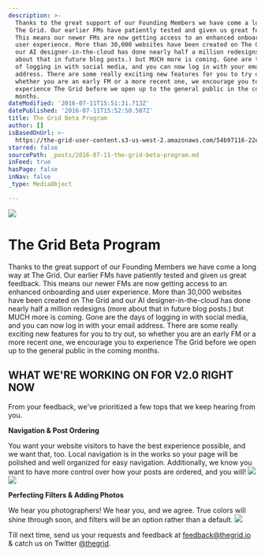 ```yaml
---
description: >-
  Thanks to the great support of our Founding Members we have come a long way at
  The Grid. Our earlier FMs have patiently tested and given us great feedback.
  This means our newer FMs are now getting access to an enhanced onboarding and
  user experience. More than 30,000 websites have been created on The Grid and
  our AI designer-in-the-cloud has done nearly half a million redesigns (more
  about that in future blog posts.) but MUCH more is coming. Gone are the days
  of logging in with social media, and you can now log in with your email
  address. There are some really exciting new features for you to try out, so
  whether you are an early FM or a more recent one, we encourage you to
  experience The Grid before we open up to the general public in the coming
  months.
dateModified: '2016-07-11T15:51:31.713Z'
datePublished: '2016-07-11T15:52:50.507Z'
title: The Grid Beta Program
author: []
isBasedOnUrl: >-
  https://the-grid-user-content.s3-us-west-2.amazonaws.com/54b97116-22e2-4a1a-9daf-97ed3af0c632.png
starred: false
sourcePath: _posts/2016-07-11-the-grid-beta-program.md
inFeed: true
hasPage: false
inNav: false
_type: MediaObject

---
```

![](https://the-grid-user-content.s3-us-west-2.amazonaws.com/54b97116-22e2-4a1a-9daf-97ed3af0c632.png)

# The Grid Beta Program

Thanks to the great support of our Founding Members we have come a long way at The Grid. Our earlier FMs have patiently tested and given us great feedback. This means our newer FMs are now getting access to an enhanced onboarding and user experience. More than 30,000 websites have been created on The Grid and our AI designer-in-the-cloud has done nearly half a million redesigns (more about that in future blog posts.) but MUCH more is coming. Gone are the days of logging in with social media, and you can now log in with your email address. There are some really exciting new features for you to try out, so whether you are an early FM or a more recent one, we encourage you to experience The Grid before we open up to the general public in the coming months.

## WHAT WE'RE WORKING ON FOR V2.0 RIGHT NOW

From your feedback, we've prioritized a few tops that we keep hearing from you.

**Navigation & Post Ordering**

You want your website visitors to have the best experience possible, and we want that, too. Local navigation is in the works so your page will be polished and well organized for easy navigation. Additionally, we know you want to have more control over how your posts are ordered, and you will!
![](https://the-grid-user-content.s3-us-west-2.amazonaws.com/a24181c7-0bfb-4b32-b8f2-420d12884220.gif)
![](https://the-grid-user-content.s3-us-west-2.amazonaws.com/027e343b-8b1c-4521-8ae3-898dd791e462.gif)

**Perfecting Filters & Adding Photos**

We hear you photographers! We hear you, and we agree. True colors will shine through soon, and filters will be an option rather than a default.
![](https://imgflo.herokuapp.com/graph/vahj1ThiexotieMo/1c137bd2b6383949b957a9c16894255f/croprotate.png?cropheight=1246&cropwidth=2473&degrees=0&input=https%3A%2F%2Fthe-grid-user-content.s3-us-west-2.amazonaws.com%2Fca1ab823-0414-4bd1-9495-2160d00b7df3.png&x=0&y=12)

Till next time, send us your requests and feedback at [feedback@thegrid.io][0] & catch us on Twitter [@thegrid][1].

[0]: mailto:feedback@thegrid.io
[1]: https://twitter.com/thegrid